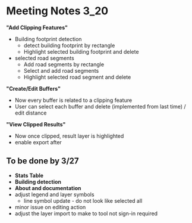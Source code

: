 # Meeting Notes 3_20

**"Add Clipping Features"**

- Building footprint detection
  - detect building footprint by rectangle
  - Highlight selected building footprint and delete
- selected road segments
  - Add road segments by rectangle
  - Select and add road segments
  - Highlight selected road segment and delete

**"Create/Edit Buffers"**

- Now every buffer is related to a clipping feature
- User can select each buffer and delete (implemented from last time) / edit distance

**"View Clipped Results"**

- Now once clipped, result layer is highlighted
- enable export after 



## To be done by 3/27

- **Stats Table**
- **Building detection**
- **About and documentation**
- adjust legend and layer symbols
  - line symbol update - do not look like selected all
- minor issue on editing action
- adjust the layer import to make to tool not sign-in required

